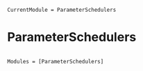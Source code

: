 ```@meta
CurrentModule = ParameterSchedulers
```

# ParameterSchedulers

```@index
```

```@autodocs
Modules = [ParameterSchedulers]
```

